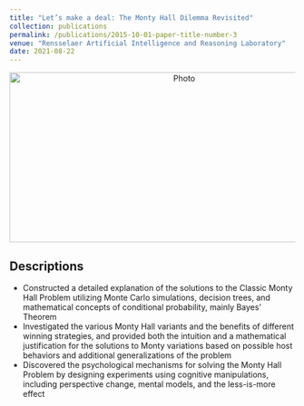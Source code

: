 ```yaml
---
title: "Let’s make a deal: The Monty Hall Dilemma Revisited"
collection: publications
permalink: /publications/2015-10-01-paper-title-number-3
venue: "Rensselaer Artificial Intelligence and Reasoning Laboratory"
date: 2021-08-22
---
```


<p align="center">
  <img src="https://haowen-he.github.io/images/Screen Shot 2021-07-07 at 8.25.14 PM.png?raw=true" alt="Photo" width="600" height="300"/> 
</p>

## Descriptions
* Constructed a detailed explanation of the solutions to the Classic Monty Hall Problem utilizing Monte Carlo simulations, decision trees, and mathematical concepts of conditional probability, mainly Bayes’ Theorem
* Investigated the various Monty Hall variants and the benefits of different winning strategies, and provided both the intuition and a mathematical justification for the solutions to Monty variations based on possible host behaviors and additional generalizations of the problem
* Discovered the psychological mechanisms for solving the Monty Hall Problem by designing experiments using cognitive manipulations, including perspective change, mental models, and the less-is-more effect
